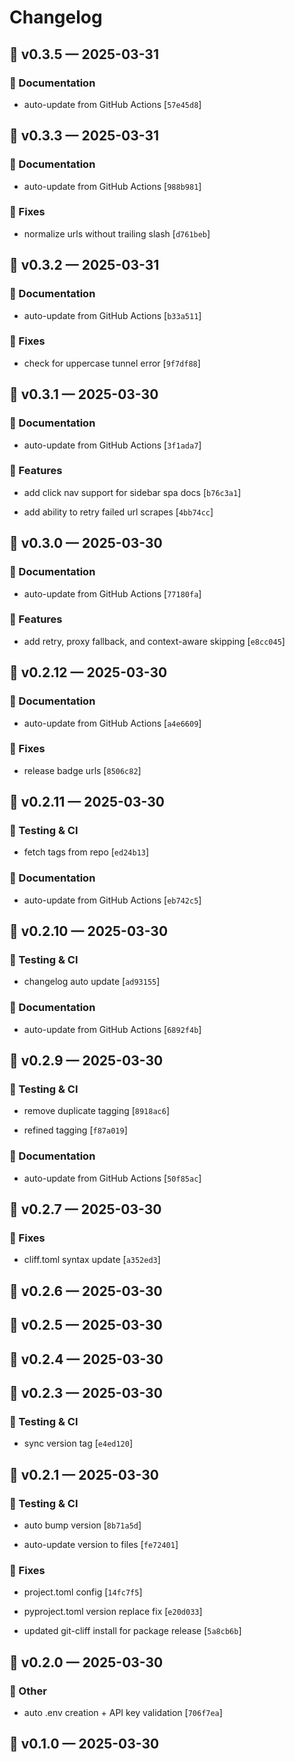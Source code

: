 # Changelog
## 🚀 v0.3.5 — 2025-03-31



### 📝 Documentation



- auto-update from GitHub Actions [`57e45d8`]


## 🚀 v0.3.3 — 2025-03-31



### 📝 Documentation



- auto-update from GitHub Actions [`988b981`]




### 🐛 Fixes



- normalize urls without trailing slash [`d761beb`]


## 🚀 v0.3.2 — 2025-03-31



### 📝 Documentation



- auto-update from GitHub Actions [`b33a511`]




### 🐛 Fixes



- check for uppercase tunnel error [`9f7df88`]


## 🚀 v0.3.1 — 2025-03-30



### 📝 Documentation



- auto-update from GitHub Actions [`3f1ada7`]




### 🚀 Features



- add click nav support for sidebar spa docs [`b76c3a1`]

- add ability to retry failed url scrapes [`4bb74cc`]


## 🚀 v0.3.0 — 2025-03-30



### 📝 Documentation



- auto-update from GitHub Actions [`77180fa`]




### 🚀 Features



- add retry, proxy fallback, and context-aware skipping [`e8cc045`]


## 🚀 v0.2.12 — 2025-03-30



### 📝 Documentation



- auto-update from GitHub Actions [`a4e6609`]




### 🐛 Fixes



- release badge urls [`8506c82`]


## 🚀 v0.2.11 — 2025-03-30



### 🧪 Testing & CI



- fetch tags from repo [`ed24b13`]




### 📝 Documentation



- auto-update from GitHub Actions [`eb742c5`]


## 🚀 v0.2.10 — 2025-03-30



### 🧪 Testing & CI



- changelog auto update [`ad93155`]




### 📝 Documentation



- auto-update from GitHub Actions [`6892f4b`]


## 🚀 v0.2.9 — 2025-03-30



### 🧪 Testing & CI



- remove duplicate tagging [`8918ac6`]

- refined tagging [`f87a019`]




### 📝 Documentation



- auto-update from GitHub Actions [`50f85ac`]


## 🚀 v0.2.7 — 2025-03-30



### 🐛 Fixes



- cliff.toml syntax update [`a352ed3`]


## 🚀 v0.2.6 — 2025-03-30

## 🚀 v0.2.5 — 2025-03-30

## 🚀 v0.2.4 — 2025-03-30

## 🚀 v0.2.3 — 2025-03-30



### 🧪 Testing & CI



- sync version tag [`e4ed120`]


## 🚀 v0.2.1 — 2025-03-30



### 🧪 Testing & CI



- auto bump version [`8b71a5d`]

- auto-update version to files [`fe72401`]




### 🐛 Fixes



- project.toml config [`14fc7f5`]

- pyproject.toml version replace fix [`e20d033`]

- updated git-cliff install for package release [`5a8cb6b`]


## 🚀 v0.2.0 — 2025-03-30



### 🔸 Other



- auto .env creation + API key validation [`706f7ea`]


## 🚀 v0.1.0 — 2025-03-30



